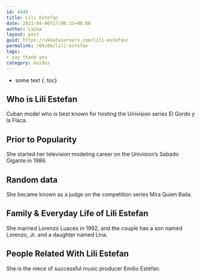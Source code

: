 ```yaml
---
id: 4440
title: Lili Estefan
date: 2021-04-06T17:00:31+00:00
author: Laima
layout: post
guid: https://ukdataservers.com/lili-estefan/
permalink: /04/06/lili-estefan
tags:
- say thank you
category: Guides
---
```


* some text
{: toc}


## Who is Lili Estefan
                  
                  
                  
Cuban model who is best known for hosting the Univision series El Gordo y la Flaca.
                  
              
            
              
            
                
                
                
## Prior to Popularity
                  
                  
                  
She started her television modeling career on the Univision&#8217;s Sabado Gigante in 1986.
                  
              
            
              
            
                
                
                
## Random data
                  
                  
                  
She became known as a judge on the competition series Mira Quien Baila.
                  
              
            
              
            
                
                
                
## Family & Everyday Life of Lili Estefan
                  
                  
                  
She married Lorenzo Luaces in 1992, and the couple has a son named Lorenzo, Jr. and a daughter named Lina.
                  
              
            
              
            
                
                
                
## People Related With Lili Estefan
                  
                  
                  
She is the niece of successful music producer Emilio Estefan.
                  
              
            
              
            
                
              
            
              
              
            
            
              
            
          
          
          